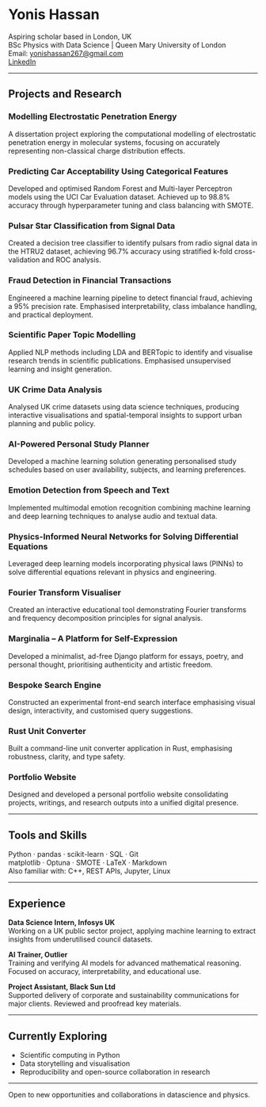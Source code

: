 # Yonis Hassan

Aspiring scholar based in London, UK  
BSc Physics with Data Science | Queen Mary University of London  
Email: [yonishassan267@gmail.com](mailto:yonishassan267@gmail.com)  
[LinkedIn](https://www.linkedin.com/in/yonishassan267/)

---

## Projects and Research

### Modelling Electrostatic Penetration Energy
A dissertation project exploring the computational modelling of electrostatic penetration energy in molecular systems, focusing on accurately representing non-classical charge distribution effects.

### Predicting Car Acceptability Using Categorical Features
Developed and optimised Random Forest and Multi-layer Perceptron models using the UCI Car Evaluation dataset. Achieved up to 98.8% accuracy through hyperparameter tuning and class balancing with SMOTE.

### Pulsar Star Classification from Signal Data
Created a decision tree classifier to identify pulsars from radio signal data in the HTRU2 dataset, achieving 96.7% accuracy using stratified k-fold cross-validation and ROC analysis.

### Fraud Detection in Financial Transactions
Engineered a machine learning pipeline to detect financial fraud, achieving a 95% precision rate. Emphasised interpretability, class imbalance handling, and practical deployment.

### Scientific Paper Topic Modelling
Applied NLP methods including LDA and BERTopic to identify and visualise research trends in scientific publications. Emphasised unsupervised learning and insight generation.

### UK Crime Data Analysis
Analysed UK crime datasets using data science techniques, producing interactive visualisations and spatial-temporal insights to support urban planning and public policy.

### AI-Powered Personal Study Planner
Developed a machine learning solution generating personalised study schedules based on user availability, subjects, and learning preferences.

### Emotion Detection from Speech and Text
Implemented multimodal emotion recognition combining machine learning and deep learning techniques to analyse audio and textual data.

### Physics-Informed Neural Networks for Solving Differential Equations
Leveraged deep learning models incorporating physical laws (PINNs) to solve differential equations relevant in physics and engineering.

### Fourier Transform Visualiser
Created an interactive educational tool demonstrating Fourier transforms and frequency decomposition principles for signal analysis.

### Marginalia – A Platform for Self-Expression
Developed a minimalist, ad-free Django platform for essays, poetry, and personal thought, prioritising authenticity and artistic freedom.

### Bespoke Search Engine
Constructed an experimental front-end search interface emphasising visual design, interactivity, and customised query suggestions.

### Rust Unit Converter
Built a command-line unit converter application in Rust, emphasising robustness, clarity, and type safety.

### Portfolio Website
Designed and developed a personal portfolio website consolidating projects, writings, and research outputs into a unified digital presence.

---

## Tools and Skills

Python · pandas · scikit-learn · SQL · Git  
matplotlib · Optuna · SMOTE · LaTeX · Markdown  
Also familiar with: C++, REST APIs, Jupyter, Linux

---

## Experience

**Data Science Intern, Infosys UK**  
Working on a UK public sector project, applying machine learning to extract insights from underutilised council datasets.

**AI Trainer, Outlier**  
Training and verifying AI models for advanced mathematical reasoning. Focused on accuracy, interpretability, and educational use.

**Project Assistant, Black Sun Ltd**  
Supported delivery of corporate and sustainability communications for major clients. Reviewed and proofread key materials.

---

## Currently Exploring

- Scientific computing in Python  
- Data storytelling and visualisation  
- Reproducibility and open-source collaboration in research

---

Open to new opportunities and collaborations in datascience and physics.
